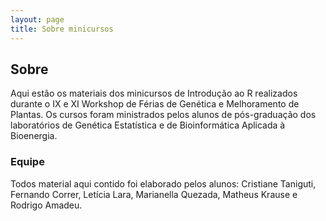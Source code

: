 ```yaml
---
layout: page
title: Sobre minicursos
---
```

## Sobre

Aqui estão os materiais dos minicursos de Introdução ao R realizados durante o IX e XI Workshop de Férias de Genética e Melhoramento de Plantas. Os cursos foram ministrados pelos alunos de pós-graduação dos laboratórios de Genética Estatística e de Bioinformática Aplicada à Bioenergia. 

### Equipe

Todos material aqui contido foi elaborado pelos alunos: Cristiane Taniguti, Fernando Correr, Letícia Lara, Marianella Quezada, Matheus Krause e Rodrigo Amadeu.